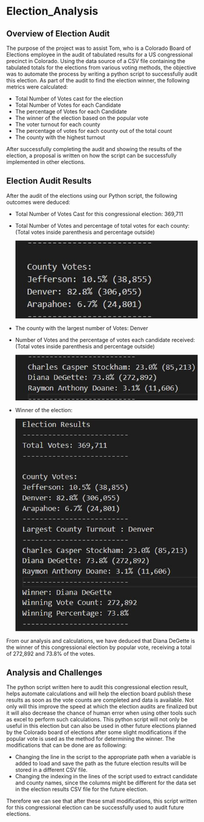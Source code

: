 # Election_Analysis

## Overview of Election Audit

The purpose of the project was to assist Tom, who is a Colorado Board of Elections employee in the audit of tabulated results for a US congressional precinct in Colorado. Using the data source of a CSV file containing the tabulated totals for the elections from various voting methods, the objective was to automate the process by writing a python script to successfully audit this election. As part of the audit to find the election winner, the following metrics were calculated: 
- Total Number of Votes cast for the election
- Total Number of Votes for each Candidate 
- The percentage of Votes for each Candidate 
- The winner of the election based on the popular vote
- The voter turnout for each county 
- The percentage of votes for each county out of the total count
- The county with the highest turnout 

After successfully completing the audit and showing the results of the election, a proposal is written on how the script can be successfully implemented in other elections.  

## Election Audit Results

After the audit of the elections using our Python script, the following outcomes were deduced:

- Total Number of Votes Cast for this congressional election: 369,711


- Total Number of Votes and percentage of total votes for each county:
  (Total votes inside parenthesis and percentage outside)

  ![](Resources/countyresult.png)


- The county with the largest number of Votes: Denver 

- Number of Votes and the percentage of votes each candidate received:
  (Total votes inside parenthesis and percentage outside)
 
  ![](Resources/candidateresult.png)


- Winner of the election:
  
  ![](Resources/finalresult.png)

From our analysis and calculations, we have deduced that Diana DeGette is the winner of this congressional election by popular vote, receiving a total of 272,892 and 73.8% of the votes.

## Analysis and Challenges

The python script written here to audit this congressional election result, helps automate calculations and will help the election board publish these results as soon as the vote counts are completed and data is available. Not only will this improve the speed at which the election audits are finalized but it will also decrease the chance of human error when using other tools such as excel to perform such calculations. This python script will not only be useful in this election but can also be used in other future elections planned by the Colorado board of elections after some slight modifications if the popular vote is used as the method for determining the winner. The modifications that can be done are as following:
- Changing the line in the script to the appropriate path when a variable is added to load and save the path as the future election results will be stored in a different CSV file.
- Changing the indexing in the lines of the script used to extract candidate and county names, since the columns might be different for the data set in the election results CSV file for the future election. 

Therefore we can see that after these small modifications, this script written for this congressional election can be successfully used to audit future elections.
